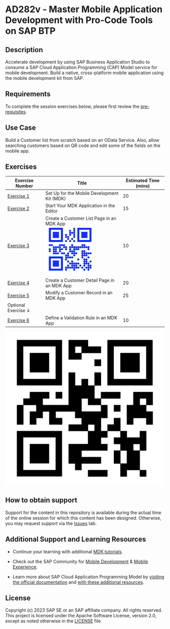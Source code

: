 # AD282v - Master Mobile Application Development with Pro-Code Tools on SAP BTP

## Description
Accelerate development by using SAP Business Application Studio to consume a SAP Cloud Application Programming (CAP) Model service for mobile development. Build a native, cross-platform mobile application using the mobile development kit from SAP.

## Requirements
To complete the session exercises below, please first review the [pre-requisites](https://developers.sap.com/group.mobile-dev-kit-setup.html).

## Use Case

Build a Customer list from scratch based on an OData Service. Also, allow searching customers based on QR code and edit some of the fields on the mobile app.

## Exercises
| Exercise Number | Title                                           | Estimated Time (mins) |
| --------------- | -----------------------------------------------| ------------------- |
| [Exercise 1](https://developers.sap.com/group.mobile-dev-kit-setup.html) | Set Up for the Mobile Development Kit (MDK) | 20 |
| [Exercise 2](https://developers.sap.com/tutorials/cp-mobile-dev-kit-offline-app.html) | Start Your MDK Application in the Editor | 15 |
| [Exercise 3](https://developers.sap.com/tutorials/cp-mobile-dev-kit-list-page.html) | Create a Customer List Page in an MDK App <br> ![QR Code to Scan](images/QRcode.png)| 10 |
| [Exercise 4](https://developers.sap.com/tutorials/cp-mobile-dev-kit-detail-page.html) | Create a Customer Detail Page in an MDK App | 20 |
| [Exercise 5](https://developers.sap.com/tutorials/cp-mobile-dev-kit-edit-customer.html) | Modify a Customer Record in an MDK App | 25 |
| Optional Exercise ↓ |                                                 |                     |
| [Exercise 6](https://developers.sap.com/tutorials/cp-mobile-dev-kit-add-validation.html) | Define a Validation Rule in an MDK App | 10 |


![](images/qr.jpg)


## How to obtain support
Support for the content in this repository is available during the actual time of the online session for which this content has been designed. Otherwise, you may request support via the [Issues](../../issues) tab.

## Additional Support and Learning Resources
- Continue your learning with additional [MDK tutorials](https://help.sap.com/doc/f53c64b93e5140918d676b927a3cd65b/Cloud/en-US/docs-en/guides/getting-started/mdk/overview.html#tutorials).

- Check out the SAP Community for [Mobile Development](https://community.sap.com/topics/mobile-technology) & [Mobile Experience](https://community.sap.com/topics/mobile-experience).

- Learn more about SAP Cloud Application Programming Model by [visiting the official documentation](https://cap.cloud.sap/docs/) and [with these additional resources](https://cap.cloud.sap/docs/resources/).

## License
Copyright (c) 2023 SAP SE or an SAP affiliate company. All rights reserved. This project is licensed under the Apache Software License, version 2.0, except as noted otherwise in the [LICENSE](LICENSES/Apache-2.0.txt) file.

